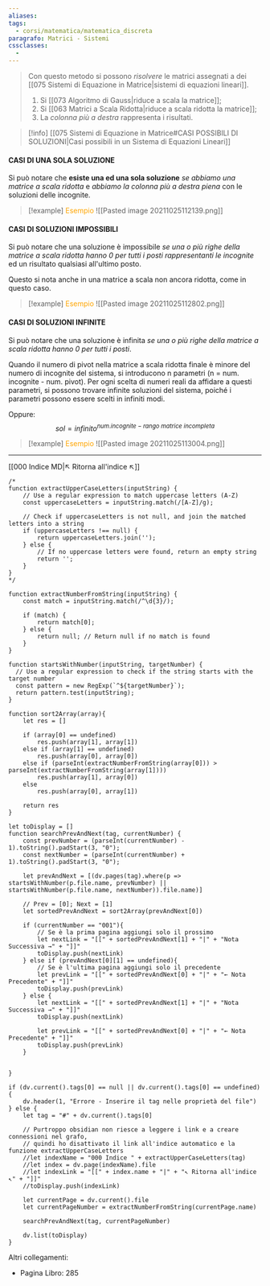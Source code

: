 ```yaml
---
aliases: 
tags:
  - corsi/matematica/matematica_discreta
paragrafo: Matrici - Sistemi
cssclasses:
  - 
---
```

>Con questo metodo si possono *risolvere* le matrici assegnati a dei [[075 Sistemi di Equazione in Matrice|sistemi di equazioni lineari]].
>1. Si [[073 Algoritmo di Gauss|riduce a scala la matrice]];
>2. Si [[063 Matrici a Scala Ridotta|riduce a scala ridotta la matrice]];
>3. La *colonna più a destra* rappresenta i risultati.


> [!info] [[075 Sistemi di Equazione in Matrice#CASI POSSIBILI DI SOLUZIONI|Casi possibili in un Sistema di Equazioni Lineari]]

#### CASI DI UNA SOLA SOLUZIONE
Si può notare che **esiste una ed una sola soluzione** *se abbiamo una matrice a scala ridotta* e *abbiamo la colonna più a destra piena* con le soluzioni delle incognite.

> [!example] <font color="orange">Esempio</font>
![[Pasted image 20211025112139.png]]

#### CASI DI SOLUZIONI IMPOSSIBILI
Si può notare che una soluzione è impossibile *se una o più righe della matrice a scala ridotta hanno 0 per tutti i posti rappresentanti le incognite* ed un risultato qualsiasi all'ultimo posto. 

Questo si nota anche in una matrice a scala non ancora ridotta, come in questo caso.

> [!example] <font color="orange">Esempio</font>
![[Pasted image 20211025112802.png]]

#### CASI DI SOLUZIONI INFINITE
Si può notare che una soluzione è infinita *se una o più righe della matrice a scala ridotta hanno 0 per tutti i posti*. 

Quando il numero di pivot nella matrice a scala ridotta finale è minore del numero di incognite del sistema, si introducono n parametri (n =  num. incognite - num. pivot). Per ogni scelta di numeri reali da affidare a questi parametri, si possono trovare infinite soluzioni del sistema, poiché i parametri possono essere scelti in infiniti modi.

Oppure:
$$sol=infinito^{num.incognite-rango\ matrice\ incompleta}$$

> [!example] <font color="orange">Esempio</font>
![[Pasted image 20211025113004.png]]

___
[[000 Indice MD|↖ Ritorna all'indice ↖]]

```dataviewjs
/*
function extractUpperCaseLetters(inputString) {
	// Use a regular expression to match uppercase letters (A-Z)
	const uppercaseLetters = inputString.match(/[A-Z]/g);
	
	// Check if uppercaseLetters is not null, and join the matched letters into a string
	if (uppercaseLetters !== null) {
		return uppercaseLetters.join('');
	} else {
	    // If no uppercase letters were found, return an empty string
	    return '';
	}
}
*/

function extractNumberFromString(inputString) {
	const match = inputString.match(/^\d{3}/);
	
	if (match) {
		return match[0];
	} else {
		return null; // Return null if no match is found
	}
}

function startsWithNumber(inputString, targetNumber) {
  // Use a regular expression to check if the string starts with the target number
  const pattern = new RegExp(`^${targetNumber}`);
  return pattern.test(inputString);
}

function sort2Array(array){
	let res = []
	
	if (array[0] == undefined)
		res.push(array[1], array[1])
	else if (array[1] == undefined)
		res.push(array[0], array[0])
	else if (parseInt(extractNumberFromString(array[0])) > parseInt(extractNumberFromString(array[1])))
		res.push(array[1], array[0])
	else
		res.push(array[0], array[1])
	
	return res
}

let toDisplay = []
function searchPrevAndNext(tag, currentNumber) {
	const prevNumber = (parseInt(currentNumber) - 1).toString().padStart(3, "0");
	const nextNumber = (parseInt(currentNumber) + 1).toString().padStart(3, "0");
	
	let prevAndNext = [(dv.pages(tag).where(p => startsWithNumber(p.file.name, prevNumber) || startsWithNumber(p.file.name, nextNumber)).file.name)]
	
	// Prev = [0]; Next = [1]
	let sortedPrevAndNext = sort2Array(prevAndNext[0])
	
	if (currentNumber == "001"){ 
		// Se è la prima pagina aggiungi solo il prossimo
		let nextLink = "[[" + sortedPrevAndNext[1] + "|" + "Nota Successiva →" + "]]"
		toDisplay.push(nextLink)
	} else if (prevAndNext[0][1] == undefined){
		// Se è l'ultima pagina aggiungi solo il precedente
		let prevLink = "[[" + sortedPrevAndNext[0] + "|" + "← Nota Precedente" + "]]"
		toDisplay.push(prevLink)
	} else {
		let nextLink = "[[" + sortedPrevAndNext[1] + "|" + "Nota Successiva →" + "]]"
		toDisplay.push(nextLink)
		
		let prevLink = "[[" + sortedPrevAndNext[0] + "|" + "← Nota Precedente" + "]]"
		toDisplay.push(prevLink)
	}
	
	
}

if (dv.current().tags[0] == null || dv.current().tags[0] == undefined){
	dv.header(1, "Errore - Inserire il tag nelle proprietà del file")
} else {
	let tag = "#" + dv.current().tags[0]

	// Purtroppo obsidian non riesce a leggere i link e a creare connessioni nel grafo,
	// quindi ho disattivato il link all'indice automatico e la funzione extractUpperCaseLetters
	//let indexName = "000 Indice " + extractUpperCaseLetters(tag)
	//let index = dv.page(indexName).file
	//let indexLink = "[[" + index.name + "|" + "↖ Ritorna all'indice ↖" + "]]"
	//toDisplay.push(indexLink)
	
	let currentPage = dv.current().file
	let currentPageNumber = extractNumberFromString(currentPage.name)
	
	searchPrevAndNext(tag, currentPageNumber)
	
	dv.list(toDisplay)
}
```

Altri collegamenti: 
- Pagina Libro: 285